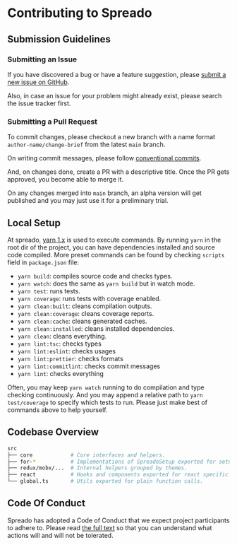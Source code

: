 # Contributing to Spreado

## Submission Guidelines

### Submitting an Issue

If you have discovered a bug or have a feature suggestion, please [submit a new issue on GitHub](https://github.com/react-easier/spreado/issues/new).

Also, in case an issue for your problem might already exist, please search the issue tracker first.

### Submitting a Pull Request

To commit changes, please checkout a new branch with a name format `author-name/change-brief` from the latest `main` branch.

On writing commit messages, please follow [conventional commits](https://www.conventionalcommits.org/).

And, on changes done, create a PR with a descriptive title. Once the PR gets approved, you become able to merge it.

On any changes merged into `main` branch, an alpha version will get published and you may just use it for a preliminary trial.

## Local Setup

At spreado, [yarn 1.x](https://classic.yarnpkg.com/) is used to execute commands. By running `yarn` in the root dir of the project, you can have dependencies installed and source code compiled. More preset commands can be found by checking `scripts` field in `package.json` file:

- `yarn build`: compiles source code and checks types.
- `yarn watch`: does the same as `yarn build` but in watch mode.
- `yarn test`: runs tests.
- `yarn coverage`: runs tests with coverage enabled.
- `yarn clean:built`: cleans compilation outputs.
- `yarn clean:coverage`: cleans coverage reports.
- `yarn clean:cache`: cleans generated caches.
- `yarn clean:installed`: cleans installed dependencies.
- `yarn clean`: cleans everything.
- `yarn lint:tsc`: checks types
- `yarn lint:eslint`: checks usages
- `yarn lint:prettier`: checks formats
- `yarn lint:commitlint`: checks commit messages
- `yarn lint`: checks everything

Often, you may keep `yarn watch` running to do compilation and type checking continuously. And you may append a relative path to `yarn test/coverage` to specify which tests to run. Please just make best of commands above to help yourself.

## Codebase Overview

```sh
src
├── core            # Core interfaces and helpers.
├── for-*           # Implementations of SpreadoSetup exported for setup initialization.
├── redux/mobx/...  # Internal helpers grouped by themes.
├── react           # Hooks and components exported for react specific usages.
└── global.ts       # Utils exported for plain function calls.
```

## Code Of Conduct

Spreado has adopted a Code of Conduct that we expect project participants to adhere to. Please read [the full text](./CODE_OF_CONDUCT.md) so that you can understand what actions will and will not be tolerated.
